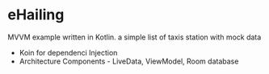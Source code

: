 # eHailing
MVVM example written in Kotlin. a simple list of taxis station with mock data
- Koin for dependenci Injection
- Architecture Components - LiveData, ViewModel, Room database

